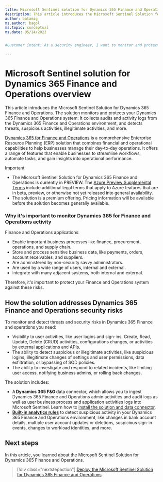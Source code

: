 ```yaml
---
title: Microsoft Sentinel solution for Dynamics 365 Finance and Operations overview
description: This article introduces the Microsoft Sentinel Solution for Dynamics 365 Finance and Operations.
author: batamig
ms.author: bagol
ms.topic: conceptual
ms.date: 05/14/2023


#Customer intent: As a security engineer, I want to monitor and protect Dynamics 365 Finance and Operations so that analysts can detect and respond to threats and suspicious activities effectively.

---
```


# Microsoft Sentinel solution for Dynamics 365 Finance and Operations overview

This article introduces the Microsoft Sentinel Solution for Dynamics 365 Finance and Operations. The solution monitors and protects your Dynamics 365 Finance and Operations system: It collects audits and activity logs from the Dynamics 365 Finance and Operations environment, and detects threats, suspicious activities, illegitimate activities, and more.

[Dynamics 365 for Finance and Operations](/dynamics365/finance) is a comprehensive Enterprise Resource Planning (ERP) solution that combines financial and operational capabilities to help businesses manage their day-to-day operations. It offers a range of features that enable businesses to streamline workflows, automate tasks, and gain insights into operational performance.

> [!IMPORTANT]
> - The Microsoft Sentinel Solution for Dynamics 365 Finance and Operations is currently in PREVIEW. The [Azure Preview Supplemental Terms](https://azure.microsoft.com/support/legal/preview-supplemental-terms/) include additional legal terms that apply to Azure features that are in beta, preview, or otherwise not yet released into general availability.
> - The solution is a premium offering. Pricing information will be available before the solution becomes generally available.

### Why it's important to monitor Dynamics 365 for Finance and Operations activity

Finance and Operations applications:

- Enable important business processes like finance, procurement, operations, and supply chain.
- Store and process sensitive business data, like payments, orders, account receivables, and suppliers.​
- Are administered by non-security savvy administrators.
- Are used by a wide range of users, internal and external​.
- Integrate with many adjacent systems, both internal and external​.

Therefore, it's important to protect your Finance and Operations system against these risks.

## How the solution addresses Dynamics 365 Finance and Operations security risks

To monitor and detect threats and security risks in Dynamics 365 Finance and operations you need: 

- Visibility to user activities, like user logins and sign-ins, Create, Read, Update, Delete (CRUD) activities, configurations changes, or activities by external applications and APIs. 
- The ability to detect suspicious or illegitimate activities, like suspicious logins, illegitimate changes of settings and user permissions, data exfiltration, or bypassing of SOD policies. 
- The ability to investigate and respond to related incidents, like limiting user access, notifying business admins, or rolling back changes. 

The solution includes:

- A **Dynamics 365 F&O** data connector, which allows you to ingest Dynamics 365 Finance and Operations admin activities and audit logs as well as user business process and application activities logs into Microsoft Sentinel. Learn how to [install the solution and data connector](deploy-dynamics-365-finance-operations-solution.md).
- [**Built-in analytics rules**](dynamics-365-finance-operations-security-content.md) to detect suspicious activity in your Dynamics 365 Finance and Operations environment, like changes in bank account details, multiple user account updates or deletions, suspicious sign-in events, changes to workload identities, and more.
  
## Next steps

In this article, you learned about the Microsoft Sentinel Solution for Dynamics 365 Finance and Operations.

> [!div class="nextstepaction"]
> [Deploy the Microsoft Sentinel Solution for Dynamics 365 Finance and Operations](deploy-dynamics-365-finance-operations-solution.md)
